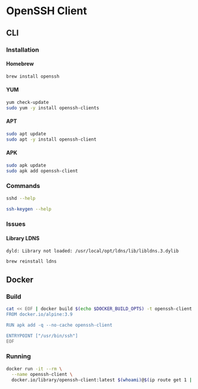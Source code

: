# OpenSSH Client

## CLI

### Installation

#### Homebrew

```sh
brew install openssh
```

#### YUM

```sh
yum check-update
sudo yum -y install openssh-clients
```

#### APT

```sh
sudo apt update
sudo apt -y install openssh-client
```

#### APK

```sh
sudo apk update
sudo apk add openssh-client
```

### Commands

```sh
sshd --help

ssh-keygen --help
```

### Issues

#### Library LDNS

```log
dyld: Library not loaded: /usr/local/opt/ldns/lib/libldns.3.dylib
```

```sh
brew reinstall ldns
```

## Docker

### Build

```sh
cat << EOF | docker build $(echo $DOCKER_BUILD_OPTS) -t openssh-client -
FROM docker.io/alpine:3.9

RUN apk add -q --no-cache openssh-client

ENTRYPOINT ["/usr/bin/ssh"]
EOF
```

### Running

```sh
docker run -it --rm \
  --name openssh-client \
  docker.io/library/openssh-client:latest $(whoami)@$(ip route get 1 | awk '{print $NF;exit}')
```
